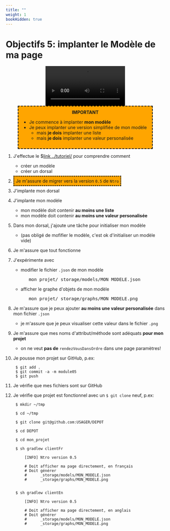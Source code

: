 ```yaml
---
title: ""
weight: 1
bookHidden: true
---
```



# Objectifs 5: implanter le Modèle de ma page

<center>
<video width="50%" src="presentation.mp4" type="video/mp4" controls>
</center>

<center>
<div style="background-color:orange;width:80%;border:2px dashed black;padding:10px">
<strong>IMPORTANT</strong>
<div style="text-align:left">
<ul>
<li>Je commence à implanter <strong>mon modèle</strong>
<li>Je peux implanter une version simplifiée de mon modèle
    <ul>
        <li>mais <strong>je dois</strong> implanter une liste
        <li>mais <strong>je dois</strong> implanter une valeur personalisée
    </ul>
    
</ul>
</div>
</center>

1. J'effectue le $[link ../tutoriel/](tutoriel) pour comprendre comment
    * créer un modèle
    * créer un dorsal

1. <span style="padding:5px;background-color:orange;border-style:dotted">Je m'assure de migrer vers la version `0.5` de `Ntro`</span>

1. J'implante mon dorsal

1. J'implante mon modèle
    * mon modèle doit contenir <strong>au moins une liste</strong>
    * mon modèle doit contenir <strong>au moins une valeur personalisée</strong>

1. Dans mon dorsal, j'ajoute une tâche pour initialiser mon modèle
    * (pas obligé de mofifier le modèle, c'est ok d'initialiser un modèle vide)

1. Je m'assure que tout fonctionne

1. J'expérimente avec
    * modifier le fichier `.json` de mon modèle

        <pre>   mon_projet/_storage/models/MON_MODELE.json</pre>

    * afficher le graphe d'objets de mon modèle

        <pre>   mon_projet/_storage/graphs/MON_MODELE.png</pre>


1. Je m'assure que je peux ajouter **au moins une valeur personalisée** dans mon fichier `.json`
    * je m'assure que je peux visualiser cette valeur dans le fichier `.png`

1. Je m'assure que mes noms d'attribut/méthode sont adéquats **pour mon projet**
    * on ne veut **pas de** `rendezVousDansOrdre` dans une page paramètres!

1. Je pousse mon projet sur GitHub, p.ex:

        $ git add .
        $ git commit -a -m module05
        $ git push 

1. Je vérifie que mes fichiers sont sur GitHub

1. Je vérifie que projet est fonctionnel avec un `$ git clone` neuf, p.ex:

        $ mkdir ~/tmp

        $ cd ~/tmp

        $ git clone git@github.com:USAGER/DEPOT

        $ cd DEPOT

        $ cd mon_projet

        $ sh gradlew clientFr

            [INFO] Ntro version 0.5

            # Doit afficher ma page directement, en français
            # Doit générer
            #      _storage/models/MON_MODELE.json
            #      _storage/graphs/MON_MODELE.png


        $ sh gradlew clientEn

            [INFO] Ntro version 0.5

            # Doit afficher ma page directement, en anglais
            # Doit générer
            #      _storage/models/MON_MODELE.json
            #      _storage/graphs/MON_MODELE.png

